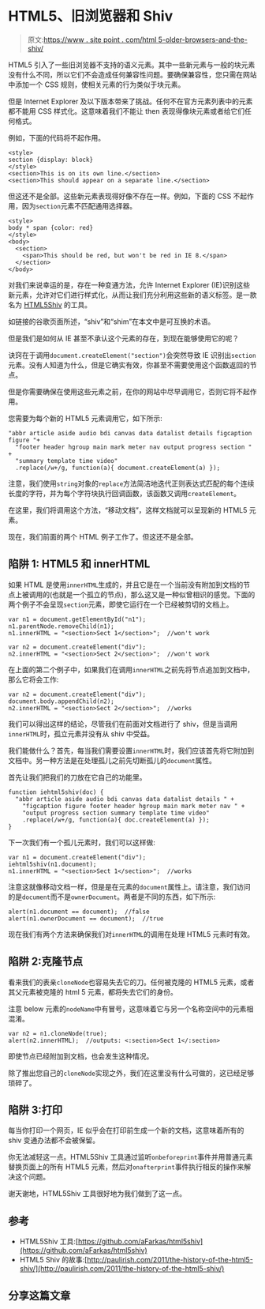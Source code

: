 # HTML5、旧浏览器和 Shiv

> 原文:[https://www . site point . com/html 5-older-browsers-and-the-shiv/](https://www.sitepoint.com/html5-older-browsers-and-the-shiv/)

HTML5 引入了一些旧浏览器不支持的语义元素。其中一些新元素与一般的块元素没有什么不同，所以它们不会造成任何兼容性问题。要确保兼容性，您只需在网站中添加一个 CSS 规则，使相关元素的行为类似于块元素。

但是 Internet Explorer 及以下版本带来了挑战。任何不在官方元素列表中的元素都不能用 CSS 样式化。这意味着我们不能让 then 表现得像块元素或者给它们任何格式。

例如，下面的代码将不起作用。

```
<style>
section {display: block}
</style>
<section>This is on its own line.</section>
<section>This should appear on a separate line.</section>
```

但这还不是全部。这些新元素表现得好像不存在一样。例如，下面的 CSS 不起作用，因为`section`元素不匹配通用选择器。

```
<style>
body * span {color: red}
</style>
<body>
  <section>
    <span>This should be red, but won't be red in IE 8.</span>
  </section>
</body>
```

对我们来说幸运的是，存在一种变通方法，允许 Internet Explorer (IE)识别这些新元素，允许对它们进行样式化，从而让我们充分利用这些新的语义标签。是一款名为 [HTML5Shiv](http://code.google.com/p/html5shiv/) 的工具。

如链接的谷歌页面所述，“shiv”和“shim”在本文中是可互换的术语。

但是我们是如何从 IE 甚至不承认这个元素的存在，到现在能够使用它的呢？

诀窍在于调用`document.createElement("section")`会突然导致 IE 识别出`section`元素。没有人知道为什么，但是它确实有效，你甚至不需要使用这个函数返回的节点。

但是你需要确保在使用这些元素之前，在你的网站中尽早调用它，否则它将不起作用。

您需要为每个新的 HTML5 元素调用它，如下所示:

```
"abbr article aside audio bdi canvas data datalist details figcaption figure "+
  "footer header hgroup main mark meter nav output progress section " +
  "summary template time video"
  .replace(/w+/g, function(a){ document.createElement(a) });
```

注意，我们使用`string`对象的`replace`方法简洁地迭代正则表达式匹配的每个连续长度的字符，并为每个字符块执行回调函数，该函数又调用`createElement`。

在这里，我们将调用这个方法，“移动文档”，这样文档就可以呈现新的 HTML5 元素。

现在，我们前面的两个 HTML 例子工作了。但这还不是全部。

## 陷阱 1: HTML5 和 innerHTML

如果 HTML 是使用`innerHTML`生成的，并且它是在一个当前没有附加到文档的节点上被调用的(也就是一个孤立的节点)，那么这又是一种似曾相识的感觉。下面的两个例子不会呈现`section`元素，即使它运行在一个已经被剪切的文档上。

```
var n1 = document.getElementById("n1");
n1.parentNode.removeChild(n1);
n1.innerHTML = "<section>Sect 1</section>";  //won't work
```

```
var n2 = document.createElement("div");
n2.innerHTML = "<section>Sect 2</section>";  //won't work
```

在上面的第二个例子中，如果我们在调用`innerHTML`之前先将节点追加到文档中，那么它将会工作:

```
var n2 = document.createElement("div");
document.body.appendChild(n2);
n2.innerHTML = "<section>Sect 2</section>";  //works
```

我们可以得出这样的结论，尽管我们在前面对文档进行了 shiv，但是当调用`innerHTML`时，孤立元素并没有从 shiv 中受益。

我们能做什么？首先，每当我们需要设置`innerHTML`时，我们应该首先将它附加到文档中。另一种方法是在处理孤儿之前先切断孤儿的`document`属性。

首先让我们把我们的刀放在它自己的功能里。

```
function iehtml5shiv(doc) {
  "abbr article aside audio bdi canvas data datalist details " +
    "figcaption figure footer header hgroup main mark meter nav " +
    "output progress section summary template time video"
    .replace(/w+/g, function(a){ doc.createElement(a) });
}
```

下一次我们有一个孤儿元素时，我们可以这样做:

```
var n1 = document.createElement("div");
iehtml5shiv(n1.document);
n1.innerHTML = "<section>Sect 1</section>";  //works
```

注意这就像移动文档一样，但是是在元素的`document`属性上。请注意，我们访问的是`document`而不是`ownerDocument`。两者是不同的东西，如下所示:

```
alert(n1.document == document);  //false
alert(n1.ownerDocument == document);  //true
```

现在我们有两个方法来确保我们对`innerHTML`的调用在处理 HTML5 元素时有效。

## 陷阱 2:克隆节点

看来我们的表亲`cloneNode`也容易失去它的刀。任何被克隆的 HTML5 元素，或者其父元素被克隆的 html 5 元素，都将失去它们的身份。

注意 below 元素的`nodeName`中有冒号，这意味着它与另一个名称空间中的元素相混淆。

```
var n2 = n1.cloneNode(true);
alert(n2.innerHTML);  //outputs: <:section>Sect 1</:section>
```

即使节点已经附加到文档，也会发生这种情况。

除了推出您自己的`cloneNode`实现之外，我们在这里没有什么可做的，这已经足够琐碎了。

## 陷阱 3:打印

每当你打印一个网页，IE 似乎会在打印前生成一个新的文档，这意味着所有的 shiv 变通办法都不会被保留。

你无法减轻这一点。HTML5Shiv 工具通过监听`onbeforeprint`事件并用普通元素替换页面上的所有 HTML5 元素，然后对`onafterprint`事件执行相反的操作来解决这个问题。

谢天谢地，HTML5Shiv 工具很好地为我们做到了这一点。

## 参考

*   HTML5Shiv 工具:[https://github.com/aFarkas/html5shiv](https://github.com/aFarkas/html5shiv)
*   HTML5 Shiv 的故事:[http://paulirish.com/2011/the-history-of-the-html5-shiv/](http://paulirish.com/2011/the-history-of-the-html5-shiv/)

## 分享这篇文章